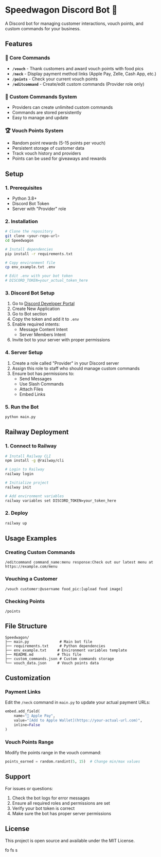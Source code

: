 # Speedwagon Discord Bot 🚗

A Discord bot for managing customer interactions, vouch points, and custom commands for your business.

## Features

### 🎯 Core Commands
- **`/vouch`** - Thank customers and award vouch points with food pics
- **`/neck`** - Display payment method links (Apple Pay, Zelle, Cash App, etc.)
- **`/points`** - Check your current vouch points
- **`/editcommand`** - Create/edit custom commands (Provider role only)

### 🔧 Custom Commands System
- Providers can create unlimited custom commands
- Commands are stored persistently
- Easy to manage and update

### 🏆 Vouch Points System
- Random point rewards (5-15 points per vouch)
- Persistent storage of customer data
- Track vouch history and providers
- Points can be used for giveaways and rewards

## Setup

### 1. Prerequisites
- Python 3.8+
- Discord Bot Token
- Server with "Provider" role

### 2. Installation
```bash
# Clone the repository
git clone <your-repo-url>
cd Speedwagon

# Install dependencies
pip install -r requirements.txt

# Copy environment file
cp env_example.txt .env

# Edit .env with your bot token
# DISCORD_TOKEN=your_actual_token_here
```

### 3. Discord Bot Setup
1. Go to [Discord Developer Portal](https://discord.com/developers/applications)
2. Create New Application
3. Go to Bot section
4. Copy the token and add it to `.env`
5. Enable required intents:
   - Message Content Intent
   - Server Members Intent
6. Invite bot to your server with proper permissions

### 4. Server Setup
1. Create a role called "Provider" in your Discord server
2. Assign this role to staff who should manage custom commands
3. Ensure bot has permissions to:
   - Send Messages
   - Use Slash Commands
   - Attach Files
   - Embed Links

### 5. Run the Bot
```bash
python main.py
```

## Railway Deployment

### 1. Connect to Railway
```bash
# Install Railway CLI
npm install -g @railway/cli

# Login to Railway
railway login

# Initialize project
railway init

# Add environment variables
railway variables set DISCORD_TOKEN=your_token_here
```

### 2. Deploy
```bash
railway up
```

## Usage Examples

### Creating Custom Commands
```
/editcommand command_name:menu response:Check out our latest menu at https://example.com/menu
```

### Vouching a Customer
```
/vouch customer:@username food_pic:[upload food image]
```

### Checking Points
```
/points
```

## File Structure
```
Speedwagon/
├── main.py              # Main bot file
├── requirements.txt     # Python dependencies
├── env_example.txt     # Environment variables template
├── README.md           # This file
├── custom_commands.json # Custom commands storage
└── vouch_data.json     # Vouch points data
```

## Customization

### Payment Links
Edit the `/neck` command in `main.py` to update your actual payment URLs:
```python
embed.add_field(
    name="🍎 Apple Pay",
    value="[Add to Apple Wallet](https://your-actual-url.com)",
    inline=False
)
```

### Vouch Points Range
Modify the points range in the vouch command:
```python
points_earned = random.randint(5, 15)  # Change min/max values
```

## Support

For issues or questions:
1. Check the bot logs for error messages
2. Ensure all required roles and permissions are set
3. Verify your bot token is correct
4. Make sure the bot has proper server permissions

## License

This project is open source and available under the MIT License.

 fo fs s